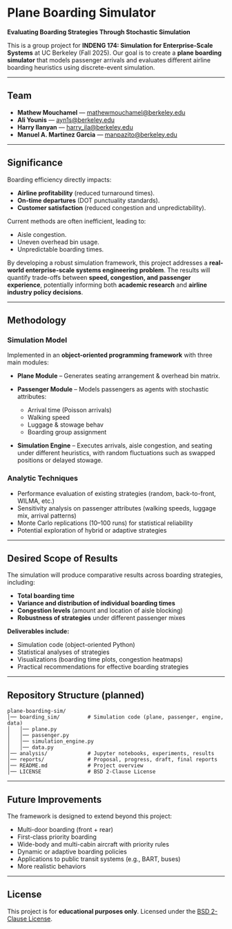 # Plane Boarding Simulator

**Evaluating Boarding Strategies Through Stochastic Simulation**

This is a group project for **INDENG 174: Simulation for Enterprise-Scale Systems** at UC Berkeley (Fall 2025).
Our goal is to create a **plane boarding simulator** that models passenger arrivals and evaluates different airline boarding heuristics using discrete-event simulation.

---

## Team

* **Mathew Mouchamel** — [mathewmouchamel@berkeley.edu](mailto:mathewmouchamel@berkeley.edu)
* **Ali Younis** — [ayn1s@berkeley.edu](mailto:ayn1s@berkeley.edu)
* **Harry Ilanyan** — [harry\_ila@berkeley.edu](mailto:harry_ila@berkeley.edu)
* **Manuel A. Martinez Garcia** — [manpazito@berkeley.edu](mailto:manpazito@berkeley.edu)

---

## Significance

Boarding efficiency directly impacts:

* **Airline profitability** (reduced turnaround times).
* **On-time departures** (DOT punctuality standards).
* **Customer satisfaction** (reduced congestion and unpredictability).

Current methods are often inefficient, leading to:

* Aisle congestion.
* Uneven overhead bin usage.
* Unpredictable boarding times.

By developing a robust simulation framework, this project addresses a **real-world enterprise-scale systems engineering problem**. The results will quantify trade-offs between **speed, congestion, and passenger experience**, potentially informing both **academic research** and **airline industry policy decisions**.

---

## Methodology

### Simulation Model

Implemented in an **object-oriented programming framework** with three main modules:

* **Plane Module** – Generates seating arrangement & overhead bin matrix.
* **Passenger Module** – Models passengers as agents with stochastic attributes:

  * Arrival time (Poisson arrivals)
  * Walking speed
  * Luggage & stowage behav
  * Boarding group assignment
* **Simulation Engine** – Executes arrivals, aisle congestion, and seating under different heuristics, with random fluctuations such as swapped positions or delayed stowage.

### Analytic Techniques

- Performance evaluation of existing strategies (random, back-to-front, WILMA, etc.)  
- Sensitivity analysis on passenger attributes (walking speeds, luggage mix, arrival patterns)  
- Monte Carlo replications (10–100 runs) for statistical reliability  
- Potential exploration of hybrid or adaptive strategies  

---

## Desired Scope of Results

The simulation will produce comparative results across boarding strategies, including:  

- **Total boarding time**  
- **Variance and distribution of individual boarding times**  
- **Congestion levels** (amount and location of aisle blocking)  
- **Robustness of strategies** under different passenger mixes  

**Deliverables include:**  
- Simulation code (object-oriented Python)  
- Statistical analyses of strategies  
- Visualizations (boarding time plots, congestion heatmaps)  
- Practical recommendations for effective boarding strategies  

---

## Repository Structure (planned)

```
plane-boarding-sim/
│── boarding_sim/         # Simulation code (plane, passenger, engine, data)
│   │── plane.py
│   │── passenger.py
│   │── simulation_engine.py
│   │── data.py
│── analysis/             # Jupyter notebooks, experiments, results
│── reports/              # Proposal, progress, draft, final reports
│── README.md             # Project overview
│── LICENSE               # BSD 2-Clause License
```
---

## Future Improvements  

The framework is designed to extend beyond this project:  

- Multi-door boarding (front + rear)
- First-class priority boarding  
- Wide-body and multi-cabin aircraft with priority rules  
- Dynamic or adaptive boarding policies  
- Applications to public transit systems (e.g., BART, buses)  
- More realistic behaviors 

---

## License

This project is for **educational purposes only**.
Licensed under the [BSD 2-Clause License](./LICENSE).
